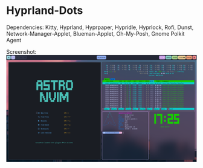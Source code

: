 # Hyprland-Dots
Dependencies: Kitty, Hyprland, Hyprpaper, Hypridle, Hyprlock, Rofi, Dunst, Network-Manager-Applet, Blueman-Applet, Oh-My-Posh, Gnome Polkit Agent

Screenshot:
![My image](./2025-02-07-17:25:01:809270342.png)
